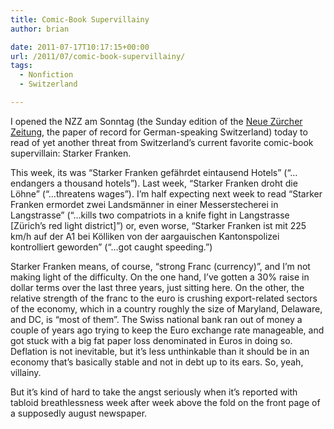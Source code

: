 ```yaml
---
title: Comic-Book Supervillainy
author: brian

date: 2011-07-17T10:17:15+00:00
url: /2011/07/comic-book-supervillainy/
tags:
  - Nonfiction
  - Switzerland

---
```

I opened the NZZ am Sonntag (the Sunday edition of the [Neue Zürcher Zeitung][1], the paper of record for German-speaking Switzerland) today to read of yet another threat from Switzerland&#8217;s current favorite comic-book supervillain: Starker Franken.<!--more-->

This week, its was &#8220;Starker Franken gefährdet eintausend Hotels&#8221; (&#8220;&#8230;endangers a thousand hotels&#8221;). Last week, &#8220;Starker Franken droht die Löhne&#8221; (&#8220;&#8230;threatens wages&#8221;). I&#8217;m half expecting next week to read &#8220;Starker Franken ermordet zwei Landsmänner in einer Messerstecherei in Langstrasse&#8221; (&#8220;&#8230;kills two compatriots in a knife fight in Langstrasse [Zürich&#8217;s red light district]&#8221;) or, even worse, &#8220;Starker Franken ist mit 225 km/h auf der A1 bei Kölliken von der aargauischen Kantonspolizei kontrolliert geworden&#8221; (&#8220;&#8230;got caught speeding.&#8221;)

Starker Franken means, of course, &#8220;strong Franc (currency)&#8221;, and I&#8217;m not making light of the difficulty. On the one hand, I&#8217;ve gotten a 30% raise in dollar terms over the last three years, just sitting here. On the other, the relative strength of the franc to the euro is crushing export-related sectors of the economy, which in a country roughly the size of Maryland, Delaware, and DC, is &#8220;most of them&#8221;. The Swiss national bank ran out of money a couple of years ago trying to keep the Euro exchange rate manageable, and got stuck with a big fat paper loss denominated in Euros in doing so. Deflation is not inevitable, but it&#8217;s less unthinkable than it should be in an economy that&#8217;s basically stable and not in debt up to its ears. So, yeah, villainy.

But it&#8217;s kind of hard to take the angst seriously when it&#8217;s reported with tabloid breathlessness week after week above the fold on the front page of a supposedly august newspaper.

 [1]: http://www.nzz.ch/